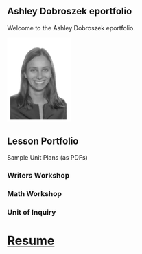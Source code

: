 ## Ashley Dobroszek eportfolio

Welcome to the Ashley Dobroszek eportfolio.


<img src="photo.PNG" alt="drawing" width="150"/>

## Lesson Portfolio

Sample Unit Plans (as PDFs)


### Writers Workshop

### Math Workshop

### Unit of Inquiry




# [Resume](Resume_Ashley_Dobroszek.pdf)
